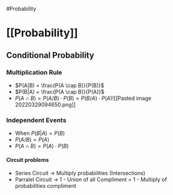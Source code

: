 #Probability 
# [[Probability]]
## Conditional Probability
### Multiplication Rule
- $P(A|B) = \frac{P(A \cap B)}{P(B)}$
- $P(B|A) = \frac{P(A \cap B)}{P(A)}$
- $P(A \cap B) = P(A/B)  \cdot P(B) = P(B/A) \cdot P(A)$![[Pasted image 20220329094650.png]]
### Independent Events
- When $P(B|A) = P(B)$
- $P(A/B) = P(A)$
- $P(A \cap B ) = P(A) \cdot P(B)$

#### Circuit problems
- Series Circuit $\rightarrow$ Multiply probabilities (Intersections) 
- Parralel Circuit $\rightarrow$ 1 - Union of all Compliment = 1 - Multiply of probabilities compliment  